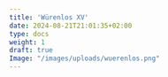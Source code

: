```yaml
---
title: 'Würenlos XV'
date: 2024-08-21T21:01:35+02:00
type: docs
weight: 1
draft: true
Image: "/images/uploads/wuerenlos.png"
---
```

